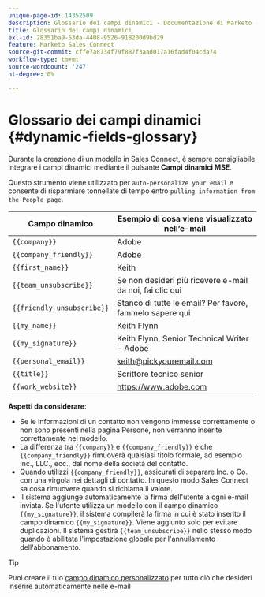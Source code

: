 ```yaml
---
unique-page-id: 14352509
description: Glossario dei campi dinamici - Documentazione di Marketo - Documentazione del prodotto
title: Glossario dei campi dinamici
exl-id: 28351ba9-53da-4408-9526-918200d9bd29
feature: Marketo Sales Connect
source-git-commit: cffe7a8734f79f887f3aad017a16fad4f04cda74
workflow-type: tm+mt
source-wordcount: '247'
ht-degree: 0%

---
```


# Glossario dei campi dinamici {#dynamic-fields-glossary}

Durante la creazione di un modello in Sales Connect, è sempre consigliabile integrare i campi dinamici mediante il pulsante **Campi dinamici MSE**.

Questo strumento viene utilizzato per `auto-personalize your email` e consente di risparmiare tonnellate di tempo entro `pulling information from the People page`.

| Campo dinamico | Esempio di cosa viene visualizzato nell’e-mail |
|---|---|
| `{{company}}` | Adobe |
| `{{company_friendly}}` | Adobe |
| `{{first_name}}` | Keith |
| `{{team_unsubscribe}}` | Se non desideri più ricevere e-mail da noi, fai clic qui |
| `{{friendly_unsubscribe}}` | Stanco di tutte le email? Per favore, fammelo sapere qui |
| `{{my_name}}` | Keith Flynn |
| `{{my_signature}}` | Keith Flynn, Senior Technical Writer - Adobe |
| `{{personal_email}}` | keith@pickyouremail.com |
| `{{title}}` | Scrittore tecnico senior |
| `{{work_website}}` | https://www.adobe.com |

**Aspetti da considerare**:

* Se le informazioni di un contatto non vengono immesse correttamente o non sono presenti nella pagina Persone, non verranno inserite correttamente nel modello.
* La differenza tra `{{company}}` e `{{company_friendly}}` è che `{{company_friendly}}` rimuoverà qualsiasi titolo formale, ad esempio Inc., LLC., ecc., dal nome della società del contatto.
* Quando utilizzi `{{company_friendly}}`, assicurati di separare Inc. o Co. con una virgola nei dettagli di contatto. In questo modo Sales Connect sa cosa rimuovere quando si richiama il valore.
* Il sistema aggiunge automaticamente la firma dell&#39;utente a ogni e-mail inviata. Se l&#39;utente utilizza un modello con il campo dinamico `{{my_signature}}`, il sistema compilerà la firma in cui è stato inserito il campo dinamico `{{my_signature}}`. Viene aggiunto solo per evitare duplicazioni. Il sistema gestirà `{{team_unsubscribe}}` nello stesso modo quando è abilitata l&#39;impostazione globale per l&#39;annullamento dell&#39;abbonamento.

>[!TIP]
>
>Puoi creare il tuo [campo dinamico personalizzato](/help/marketo/product-docs/marketo-sales-connect/templates/dynamic-fields/create-custom-dynamic-fields.md) per tutto ciò che desideri inserire automaticamente nelle e-mail
